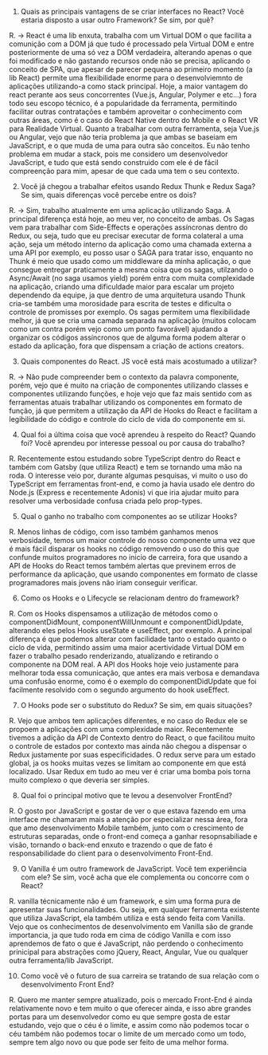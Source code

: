 1. Quais as principais vantagens de se criar interfaces no React? Você estaria disposto a usar outro Framework? Se sim, por quê?

R. -> React é uma lib enxuta, trabalha com um Virtual DOM o que facilita a comunição com a DOM já que tudo é processado pela Virtual DOM e entre posteriormente de uma só vez a DOM verdadeira, alterando apenas o que foi modificado e não gastando recursos onde não se precisa, aplicando o conceito de SPA, que apesar de parecer pequena ao primeiro momento (a lib React) permite uma flexibilidade enorme para o desenvolviemnto de aplicações utilizando-a como stack principal. Hoje, a maior vantagem do react perante aos seus concorrentes (Vue.js, Angular, Polymer e etc...) fora todo seu escopo técnico, é a popularidade da ferramenta, permitindo facilitar outras contratações e também aproveitar o conhecimento com outras áreas, como é o caso do React Native dentro do Mobile e o React VR para Realidade Virtual.
Quanto a trabalhar com outra ferramenta, seja Vue.js ou Angular, vejo que não teria problema ja que ambas se baseiam em JavaScript, e o que muda de uma para outra são conceitos. Eu não tenho problema em mudar a stack, pois me considero um desenvolvedor JavaScript, e tudo que está sendo construido com ele é de fácil compreenção para mim, apesar de que cada uma tem o seu contexto.

2. Você já chegou a trabalhar efeitos usando Redux Thunk e Redux Saga? Se sim, quais diferenças você percebe entre os dois?

R. -> Sim, trabalho atualmente em uma aplicação utilizando Saga. A principal diferença está hoje, ao meu ver, no conceito de ambas. Os Sagas vem para trabalhar com Side-Effects e operações assíncronas dentro do Redux, ou seja, tudo que eu precisar executar de forma colateral a uma ação, seja um método interno da aplicação como uma chamada externa a uma API por exemplo, eu posso usar o SAGA para tratar isso, enquanto no Thunk é meio que usado como um middleware da minha aplicação, o que consegue entregar praticamente a mesma coisa que os sagas, utilzando o Async/Await (no saga usamos yield) porém entra com muita complexidade na aplicação, criando uma dificuldade maior para escalar um projeto dependendo da equipe, ja que dentro de uma arquitetura usando Thunk cria-se também uma morosidade para escrita de testes e dificulta o controle de promisses por exemplo.
Os sagas permitem uma flexibilidade melhor, já que se cria uma camada separada na aplicação (muitos colocam como um contra porém vejo como um ponto favorável) ajudando a organizar os códigos assíncronos que de alguma forma podem alterar o estado da aplicação, fora que dispensam a criação de actions creators.

3. Quais componentes do React. JS você está mais acostumado a utilizar?

R. -> Não pude compreender bem o contexto da palavra componente, porém, vejo que é muito na criação de componentes utilizando classes e componentes utilizando funções, e hoje vejo que faz mais sentido com as ferramentas atuais trabalhar utilizando os componentes em formato de função, já que permitem a utilização da API de Hooks do React e facilitam a legibilidade do código e controle do ciclo de vida do componente em si.

4. Qual foi a última coisa que você aprendeu à respeito do React? Quando foi? Você aprendeu por interesse pessoal ou por causa do trabalho?

R. Recentemente estou estudando sobre TypeScript dentro do React e também com Gatsby (que utiliza React) e tem se tornando uma mão na roda. O interesse veio por, durante algumas pesquisas, vi muito o uso do TypeScript em ferramentas front-end, e como ja havia usado ele dentro do Node.js (Express e recentemente Adonis) vi que iria ajudar muito para resolver uma verbosidade confusa criada pelo prop-types.

5.  Qual o ganho no trabalho com componentes ao se utilizar Hooks?

R. Menos linhas de código, com isso também ganhamos menos verbosidade, temos um maior controle do nosso componente uma vez que é mais fácil disparar os hooks no código removendo o uso do this que confunde muitos programadores no inicio de carreira, fora que usando a API de Hooks do React temos também alertas que previnem erros de performance da aplicação, que usando componentes em formato de classe programadores mais jovens não iriam conseguir verificar.

6. Como os Hooks e o Lifecycle se relacionam dentro do framework?

R. Com os Hooks dispensamos a utilização de métodos como o componentDidMount, componentWillUnmount e componentDidUpdate, alterando eles pelos Hooks useState e useEffect, por exemplo. A principal diferença é que podemos alterar com facilidade tanto o estado quanto o ciclo de vida, permitindo assim uma maior acertividade Virtual DOM em fazer o trabalho pesado renderizando, atualizando e retirando o componente na DOM real. A API dos Hooks hoje veio justamente para melhorar toda essa comunicação, que antes era mais verbosa e demandava uma confusão enorme, como é o exemplo do componentDidUpdate que foi facilmente resolvido com o segundo argumento do hook useEffect.

7. O Hooks pode ser o substituto do Redux? Se sim, em quais situações?

R. Vejo que ambos tem aplicações diferentes, e no caso do Redux ele se propoem a aplicações com uma complexidade maior. Recentemente tivemos a adição da API de Contexto dentro do React, o que facilitou muito o controle de estados por contexto mas ainda não chegou a dispensar o Redux justamente por suas especificidades. O redux serve para um estado global, ja os hooks muitas vezes se limitam ao componente em que está localizado. Usar Redux em tudo ao meu ver é criar uma bomba pois torna muito complexo o que deveria ser simples.

8. Qual foi o principal motivo que te levou a desenvolver FrontEnd?

R. O gosto por JavaScript e gostar de ver o que estava fazendo em uma interface me chamaram mais a atenção por especializar nessa área, fora que amo desenvolvimento Mobile também, junto com o crescimento de estruturas separadas, onde o front-end começa a ganhar resopnsabiliade e visão, tornando o back-end enxuto e trazendo o que de fato é responsabilidade do client para o desenvolvimento Front-End.

9. O Vanilla é um outro framework de JavaScript. Você tem experiência com ele? Se sim, você acha que ele complementa ou concorre com o React?

R. vanilla técnicamente não é um framework, e sim uma forma pura de apresentar suas funcionalidades. Ou seja, em qualquer ferramenta existente que utiliza JavaScript, ela também utiliza e está sendo feita com Vanilla. Vejo que os conhecimentos de desenvolvimento em Vanilla são de grande importancia, ja que tudo roda em cima de código Vanilla e com isso aprendemos de fato o que é JavaScript, não perdendo o conhecimento prinicipal para abstrações como jQuery, React, Angular, Vue ou qualquer outra ferramenta/lib JavaScript.

10. Como você vê o futuro de sua carreira se tratando de sua relação com o desenvolvimento Front End?

R. Quero me manter sempre atualizado, pois o mercado Front-End é ainda relativamente novo e tem muito o que oferecer ainda, e isso abre grandes portas para um desenvolvedor como eu que sempre gosta de estar estudando, vejo que o céu é o limite, e assim como não podemos tocar o céu também não podemos tocar o limite de um mercado como um todo, sempre tem algo novo ou que pode ser feito de uma melhor forma.

